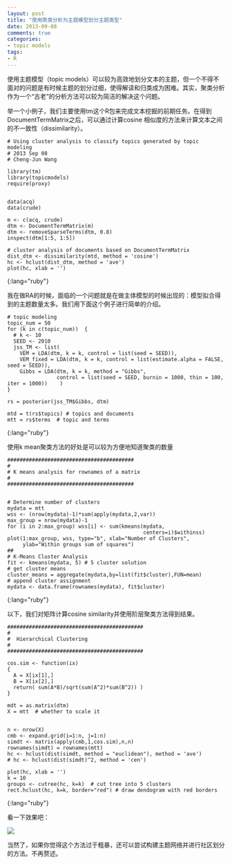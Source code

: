 ```yaml
---
layout: post
title: "使用聚类分析为主题模型划分主题类型"
date: 2013-09-08 
comments: true
categories:
- topic models
tags:
- R
---
```




使用主题模型（topic models）可以较为高效地划分文本的主题，但一个不得不面对的问题是有时候主题的划分过细，使得解读和归类成为困难。其实，聚类分析作为一个“古老”的分析方法可以较为简洁的解决这个问题。

举一个小例子，我们主要使用tm这个R包来完成文本挖掘的前期任务。在得到DocumentTermMatrix之后，可以通过计算cosine 相似度的方法来计算文本之间的不一致性（dissimilarity）。

	# Using cluster analysis to classify topics generated by topic modeling
	# 2013 Sep 08
	# Cheng-Jun Wang

	library(tm)
	library(topicmodels)
	require(proxy)


	data(acq)
	data(crude)

	m <- c(acq, crude)
	dtm <- DocumentTermMatrix(m)
	dtm <- removeSparseTerms(dtm, 0.8)
	inspect(dtm[1:5, 1:5])

	# cluster analysis of documents based on DocumentTermMatrix
	dist_dtm <- dissimilarity(mtd, method = 'cosine')
	hc <- hclust(dist_dtm, method = 'ave')
	plot(hc, xlab = '')
{:lang="ruby"}

我在做RA的时候，面临的一个问题就是在做主体模型的时候出现的：模型拟合得到的主题数量太多。我们用下面这个例子进行简单的介绍。

	# topic modeling
	topic_num = 50
	for (k in c(topic_num))  {
	  # k <- 10
	  SEED <- 2010
	  jss_TM <- list(
	    VEM = LDA(dtm, k = k, control = list(seed = SEED)),
	    VEM_fixed = LDA(dtm, k = k, control = list(estimate.alpha = FALSE, seed = SEED)),
	    Gibbs = LDA(dtm, k = k, method = "Gibbs",
	                control = list(seed = SEED, burnin = 1000, thin = 100, iter = 1000))    )
	}

	rs = posterior(jss_TM$Gibbs, dtm)

	mtd = t(rs$topics) # topics and documents
	mtt = rs$terms  # topic and terms
{:lang="ruby"}


使用k mean聚类方法的好处是可以较为方便地知道聚类的数量

	#########################################
	#
	# K means analysis for rownames of a matrix
	#
	#########################################


	# Determine number of clusters
	mydata = mtt
	wss <- (nrow(mydata)-1)*sum(apply(mydata,2,var))
	max_group = nrow(mydata)-1
	for (i in 2:max_group) wss[i] <- sum(kmeans(mydata,
	                                            centers=i)$withinss)
	plot(1:max_group, wss, type="b", xlab="Number of Clusters",
	     ylab="Within groups sum of squares")
	##
	# K-Means Cluster Analysis
	fit <- kmeans(mydata, 5) # 5 cluster solution
	# get cluster means
	cluster_means = aggregate(mydata,by=list(fit$cluster),FUN=mean)
	# append cluster assignment
	mydata <- data.frame(rownames(mydata), fit$cluster)
{:lang="ruby"}

以下，我们对矩阵计算cosine similarity并使用阶层聚类方法得到结果。

	############################################
	#
	#  Hierarchical Clustering
	#
	############################################

	cos.sim <- function(ix)
	{
	  A = X[ix[1],]
	  B = X[ix[2],]
	  return( sum(A*B)/sqrt(sum(A^2)*sum(B^2)) )
	}   

	mdt = as.matrix(dtm)
	X = mtt  # whether to scale it


	n <- nrow(X)
	cmb <- expand.grid(i=1:n, j=1:n)
	simdt <- matrix(apply(cmb,1,cos.sim),n,n)
	rownames(simdt) = rownames(mtt)
	hc <- hclust(dist(simdt, method = "euclidean"), method = 'ave')
	# hc <- hclust(dist(simdt)^2, method = 'cen')

	plot(hc, xlab = '')
	k = 10
	groups <- cutree(hc, k=k)  # cut tree into 5 clusters
	rect.hclust(hc, k=k, border="red") # draw dendogram with red borders
{:lang="ruby"}

看一下效果吧：

![](http://farm8.staticflickr.com/7302/9699627576_6744f02576_c.jpg)

当然了，如果你觉得这个方法过于粗暴，还可以尝试构建主题网络并进行社区划分的方法。不再赘述。
